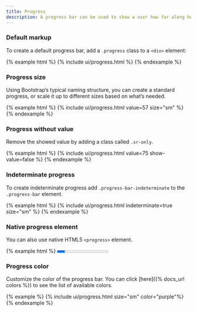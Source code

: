 ```yaml
---
title: Progress
description: A progress bar can be used to show a user how far along he is in a process.
---
```


### Default markup

To create a default progress bar, add a `.progress` class to a `<div>` element:

{% example html %}
{% include ui/progress.html %}
{% endexample %}

### Progress size

Using Bootstrap’s typical naming structure, you can create a standard progress, or scale it up to different sizes based on what’s needed.

{% example html %}
{% include ui/progress.html value=57 size="sm" %}
{% endexample %}

### Progress without value

Remove the showed value by adding a class called <code>.sr-only</code>.

{% example html %}
{% include ui/progress.html value=75 show-value=false %}
{% endexample %}

### Indeterminate progress

To create indeterminate progress add <code>.progress-bar-indeterminate</code> to the <code>.progress-bar</code> element.

{% example html %}
{% include ui/progress.html indeterminate=true size="sm" %}
{% endexample %}

### Native progress element

You can also use native HTML5 `<progress>` element.

{% example html %}
<progress class="progress progress-sm" value="15" max="100" />
{% endexample %}

### Progress color

Customize the color of the progress bar. You can click [here]({% docs_url colors %}) to see the list of available colors.

{% example %}
{% include ui/progress.html size="sm" color="purple"%} 
{% endexample %}